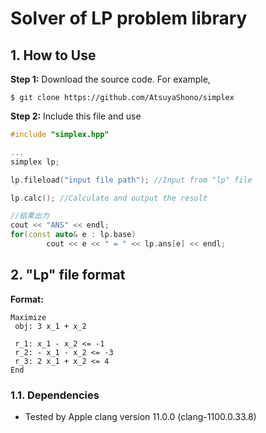 # Solver of LP problem library

## 1. How to Use
**Step 1:** Download the source code. For example,
~~~
$ git clone https://github.com/AtsuyaShono/simplex
~~~

**Step 2:** Include this file and use
```c++
#include "simplex.hpp"

...
simplex lp;

lp.fileload("input file path"); //Input from "lp" file

lp.calc(); //Calculate and output the result

//結果出力
cout << "ANS" << endl;
for(const auto& e : lp.base)
        cout << e << " = " << lp.ans[e] << endl;

```

## 2. "Lp" file format
**Format:**
```example.lp
Maximize
 obj: 3 x_1 + x_2

 r_1: x_1 - x_2 <= -1
 r_2: - x_1 - x_2 <= -3
 r_3: 2 x_1 + x_2 <= 4
End
```


### 1.1. Dependencies

* Tested by Apple clang version 11.0.0 (clang-1100.0.33.8)
